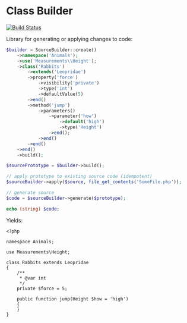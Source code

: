 Class Builder
=============

[![Build Status](https://travis-ci.org/phpactor/class-transform.svg?branch=master)](https://travis-ci.org/phpactor/class-transform)

Library for generating or applying changes to code:

```php
$builder = SourceBuilder::create()
    ->namespace('Animals');
    ->use('Measurements\\Height');
    ->class('Rabbits')
        ->extends('Leopridae')
        ->property('force')
            ->visibility('private')
            ->type('int')
            ->defaultValue(5)
        ->end()
        ->method('jump')
            ->parameters()
                ->parameter('how')
                    ->default('high')
                    ->type('Height')
                ->end();
            ->end()
        ->end()
    ->end()
    ->build();

$sourcePrototype = $builder->build();

// apply prototype to existing source code (idempotent)
$sourceBuilder->apply($source, file_get_contents('SomeFile.php'));

// generate source
$code = $sourceBuilder->generate($prototype);

echo (string) $code;
```

Yields:

```
<?php

namespace Animals;

use Measurements\Height;

class Rabbits extends Leopridae
{
    /**
     * @var int
     */
    private $force = 5;

    public function jump(Height $how = 'high')
    {
    }
}
